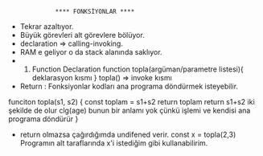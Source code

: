                  **** FONKSİYONLAR ****
- Tekrar azaltıyor.
- Büyük görevleri alt görevlere bölüyor.
- declaration => calling-invoking.
- RAM e geliyor o da stack alanında saklıyor.
- 1. Function Declaration
function topla(argüman/parametre listesi){
                                                 deklarasyon kısmı
}
topla() => invoke kısmı
- Return : Fonksiyonlar kodları ana programa döndürmek isteyebilir.

funciton topla(s1, s2) {
    const toplam = s1+s2
    return toplam
    return s1+s2  iki şekilde de olur
    clg(age) bunun bir anlamı yok çünkü işlemi ve kendisi ana programa döndürür
}
- return olmazsa çağırdığımda undifened verir.
const x = topla(2,3) Programın alt taraflarında x'i istediğim gibi kullanabilirim.

